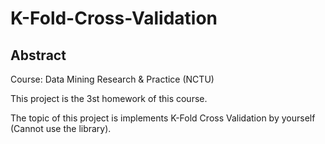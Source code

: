 # K-Fold-Cross-Validation

## Abstract

Course: Data Mining Research & Practice (NCTU)

This project is the 3st homework of this course.

The topic of this project is implements K-Fold Cross Validation by yourself (Cannot use the library).
